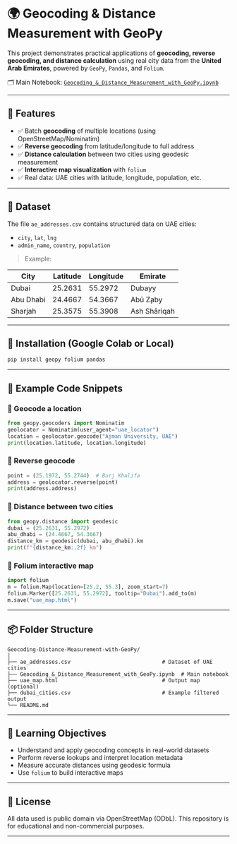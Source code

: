 # 🌍 Geocoding & Distance Measurement with GeoPy 

This project demonstrates practical applications of **geocoding, reverse geocoding, and distance calculation** using real city data from the **United Arab Emirates**, powered by `GeoPy`, `Pandas`, and `Folium`.

🗂️ Main Notebook: [`Geocoding_&_Distance_Measurement_with_GeoPy.ipynb`](./Geocoding_&_Distance_Measurement_with_GeoPy.ipynb)

---

## 🚀 Features

- ✅ Batch **geocoding** of multiple locations (using OpenStreetMap/Nominatim)
- ✅ **Reverse geocoding** from latitude/longitude to full address
- ✅ **Distance calculation** between two cities using geodesic measurement
- ✅ **Interactive map visualization** with `folium`
- ✅ Real data: UAE cities with latitude, longitude, population, etc.

---

## 📁 Dataset

The file `ae_addresses.csv` contains structured data on UAE cities:
- `city`, `lat`, `lng`
- `admin_name`, `country`, `population`

> Example:

| City        | Latitude | Longitude | Emirate     |
|-------------|----------|-----------|-------------|
| Dubai       | 25.2631  | 55.2972   | Dubayy      |
| Abu Dhabi   | 24.4667  | 54.3667   | Abū Z̧aby   |
| Sharjah     | 25.3575  | 55.3908   | Ash Shāriqah |

---

## 🔧 Installation (Google Colab or Local)

```bash
pip install geopy folium pandas
````

---

## 🧪 Example Code Snippets

### 🔹 Geocode a location

```python
from geopy.geocoders import Nominatim
geolocator = Nominatim(user_agent="uae_locator")
location = geolocator.geocode("Ajman University, UAE")
print(location.latitude, location.longitude)
```

### 🔹 Reverse geocode

```python
point = (25.1972, 55.2744)  # Burj Khalifa
address = geolocator.reverse(point)
print(address.address)
```

### 🔹 Distance between two cities

```python
from geopy.distance import geodesic
dubai = (25.2631, 55.2972)
abu_dhabi = (24.4667, 54.3667)
distance_km = geodesic(dubai, abu_dhabi).km
print(f"{distance_km:.2f} km")
```

### 🔹 Folium interactive map

```python
import folium
m = folium.Map(location=[25.2, 55.3], zoom_start=7)
folium.Marker([25.2631, 55.2972], tooltip="Dubai").add_to(m)
m.save("uae_map.html")
```

---

## 📦 Folder Structure

```
Geocoding-Distance-Measurement-with-GeoPy/
│
├── ae_addresses.csv                             # Dataset of UAE cities
├── Geocoding_&_Distance_Measurement_with_GeoPy.ipynb  # Main notebook
├── uae_map.html                                 # Output map (optional)
├── dubai_cities.csv                             # Example filtered output
└── README.md
```

---

## 📌 Learning Objectives

* Understand and apply geocoding concepts in real-world datasets
* Perform reverse lookups and interpret location metadata
* Measure accurate distances using geodesic formula
* Use `folium` to build interactive maps

---

## 📄 License

All data used is public domain via OpenStreetMap (ODbL).
This repository is for educational and non-commercial purposes.

---
